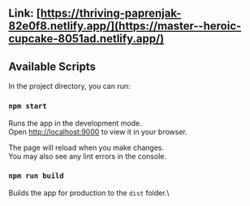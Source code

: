 ## Link: [https://thriving-paprenjak-82e0f8.netlify.app/](https://master--heroic-cupcake-8051ad.netlify.app/)

## Available Scripts

In the project directory, you can run:

### `npm start`

Runs the app in the development mode.\
Open [http://localhost:9000](http://localhost:9000) to view it in your browser.

The page will reload when you make changes.\
You may also see any lint errors in the console.

### `npm run build`

Builds the app for production to the `dist` folder.\
